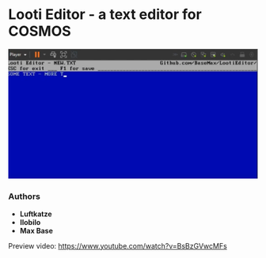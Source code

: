 # Looti Editor - a text editor for COSMOS

[![Looti Editor - cosmos OS](preview.png)](https://www.youtube.com/watch?v=BsBzGVwcMFs)

### Authors

- **Luftkatze**
- **Ilobilo**
- **Max Base**

Preview video: https://www.youtube.com/watch?v=BsBzGVwcMFs

<!--
[Discord server](https://discord.gg/TfwFp8cuNc)
-->
